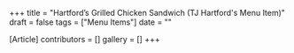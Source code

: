 +++
title = "Hartford’s Grilled Chicken Sandwich (TJ Hartford's Menu Item)"
draft = false
tags = ["Menu Items"]
date = ""

[Article]
contributors = []
gallery = []
+++